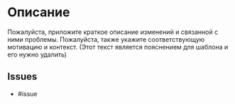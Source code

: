 # Описание

Пожалуйста, приложите краткое описание изменений и связанной с ними проблемы. Пожалуйста, также укажите соответствующую мотивацию и контекст. (Этот текст является пояснением для шаблона и его нужно удалить)

## Issues
- #issue
